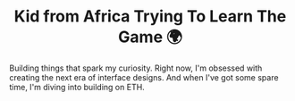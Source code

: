 <h1 align="center">Kid from Africa Trying To Learn The Game 🌍 </h1>

 Building things that spark my curiosity. Right now, I'm obsessed with creating the next era of interface designs. And when I've got some spare time, I'm diving into building on ETH.
